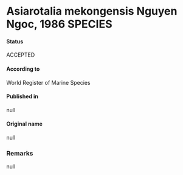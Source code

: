 Asiarotalia mekongensis Nguyen Ngoc, 1986 SPECIES
=======

#### Status
ACCEPTED

#### According to
World Register of Marine Species

#### Published in
null

#### Original name
null

### Remarks
null